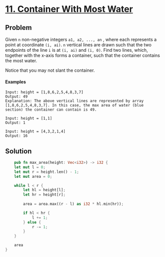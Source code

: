 # [11. Container With Most Water](https://leetcode.com/problems/container-with-most-water/)

## Problem

Given `n` non-negative integers `a1, a2, ..., an` , where each represents a
point at coordinate `(i, ai)`. `n` vertical lines are drawn such that the two
endpoints of the line `i` is at `(i, ai)` and `(i, 0)`. Find two lines, which,
together with the x-axis forms a container, such that the container contains the
most water.

Notice that you may not slant the container.

#### Examples

```text
Input: height = [1,8,6,2,5,4,8,3,7]
Output: 49
Explanation: The above vertical lines are represented by array [1,8,6,2,5,4,8,3,7]. In this case, the max area of water (blue section) the container can contain is 49.
```

```text
Input: height = [1,1]
Output: 1
```

```text
Input: height = [4,3,2,1,4]
Output: 16
```

## Solution

```rust
    pub fn max_area(height: Vec<i32>) -> i32 {
    let mut l = 0;
    let mut r = height.len() - 1;
    let mut area = 0;

    while l < r {
        let hl = height[l];
        let hr = height[r];
        
        area = area.max((r - l) as i32 * hl.min(hr));

        if hl < hr {
            l += 1;
        } else {
            r -= 1;
        }
    }

    area
}
```